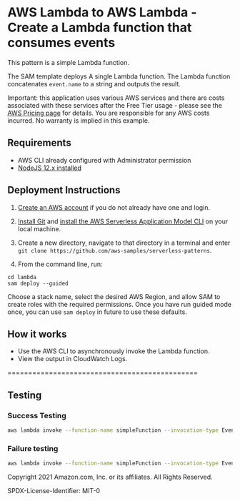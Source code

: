 # AWS Lambda to AWS Lambda - Create a Lambda function that consumes events

This pattern is a simple Lambda function. 

The SAM template deploys A single Lambda function. The Lambda function concatenates `event.name` to a string and outputs the result.

Important: this application uses various AWS services and there are costs associated with these services after the Free Tier usage - please see the [AWS Pricing page](https://aws.amazon.com/pricing/) for details. You are responsible for any AWS costs incurred. No warranty is implied in this example.

## Requirements

* AWS CLI already configured with Administrator permission
* [NodeJS 12.x installed](https://nodejs.org/en/download/)

## Deployment Instructions

1. [Create an AWS account](https://portal.aws.amazon.com/gp/aws/developer/registration/index.html) if you do not already have one and login.

1. [Install Git](https://git-scm.com/book/en/v2/Getting-Started-Installing-Git) and [install the AWS Serverless Application Model CLI](https://docs.aws.amazon.com/serverless-application-model/latest/developerguide/serverless-sam-cli-install.html) on your local machine.

1. Create a new directory, navigate to that directory in a terminal and enter ```git clone https://github.com/aws-samples/serverless-patterns```.

1. From the command line, run:
```
cd lambda
sam deploy --guided
```
Choose a stack name, select the desired AWS Region, and allow SAM to create roles with the required permissions. Once you have run guided mode once, you can use `sam deploy` in future to use these defaults.

## How it works

* Use the AWS CLI to asynchronously invoke the Lambda function.
* View the output in CloudWatch Logs.

==============================================

## Testing

### Success Testing

```bash
aws lambda invoke --function-name simpleFunction --invocation-type Event --payload  '{"name":"Ben"}' response.json --cli-binary-format raw-in-base64-out
```

### Failure testing
```bash
aws lambda invoke --function-name simpleFunction --invocation-type Event  response.json --cli-binary-format raw-in-base64-out
```


Copyright 2021 Amazon.com, Inc. or its affiliates. All Rights Reserved.

SPDX-License-Identifier: MIT-0
